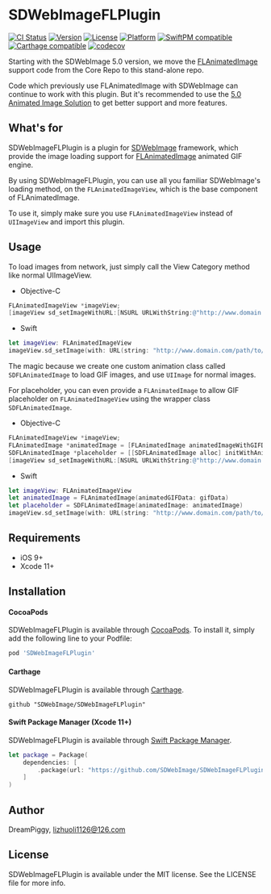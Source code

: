# SDWebImageFLPlugin

[![CI Status](https://img.shields.io/travis/SDWebImage/SDWebImageFLPlugin.svg?style=flat)](https://travis-ci.org/SDWebImage/SDWebImageFLPlugin)
[![Version](https://img.shields.io/cocoapods/v/SDWebImageFLPlugin.svg?style=flat)](https://cocoapods.org/pods/SDWebImageFLPlugin)
[![License](https://img.shields.io/cocoapods/l/SDWebImageFLPlugin.svg?style=flat)](https://cocoapods.org/pods/SDWebImageFLPlugin)
[![Platform](https://img.shields.io/cocoapods/p/SDWebImageFLPlugin.svg?style=flat)](https://cocoapods.org/pods/SDWebImageFLPlugin)
[![SwiftPM compatible](https://img.shields.io/badge/SwiftPM-compatible-brightgreen.svg?style=flat)](https://swift.org/package-manager/)
[![Carthage compatible](https://img.shields.io/badge/Carthage-compatible-4BC51D.svg?style=flat)](https://github.com/SDWebImage/SDWebImageFLPlugin)
[![codecov](https://codecov.io/gh/SDWebImage/SDWebImageFLPlugin/branch/master/graph/badge.svg)](https://codecov.io/gh/SDWebImage/SDWebImageFLPlugin)

Starting with the SDWebImage 5.0 version, we move the [FLAnimatedImage](https://github.com/Flipboard/FLAnimatedImage) support code from the Core Repo to this stand-alone repo.

Code which previously use FLAnimatedImage with SDWebImage can continue to work with this plugin. But it's recommended to use the [5.0 Animated Image Solution](https://github.com/SDWebImage/SDWebImage/wiki/Advanced-Usage#animated-image-50) to get better support and more features.

## What's for
SDWebImageFLPlugin is a plugin for [SDWebImage](https://github.com/rs/SDWebImage/) framework, which provide the image loading support for [FLAnimatedImage](https://github.com/Flipboard/FLAnimatedImage) animated GIF engine.

By using SDWebImageFLPlugin, you can use all you familiar SDWebImage's loading method, on the `FLAnimatedImageView`, which is the base component of FLAnimatedImage.

To use it, simply make sure you use `FLAnimatedImageView` instead of `UIImageView` and import this plugin.

## Usage
To load images from network, just simply call the View Category method like normal UIImageView.

+ Objective-C

```objectivec
FLAnimatedImageView *imageView;
[imageView sd_setImageWithURL:[NSURL URLWithString:@"http://www.domain.com/path/to/image.gif"]];
```

+ Swift

```swift
let imageView: FLAnimatedImageView
imageView.sd_setImage(with: URL(string: "http://www.domain.com/path/to/image.gif"))
```

The magic because we create one custom animation class called `SDFLAnimatedImage` to load GIF images, and use `UIImage` for normal images.

For placeholder, you can even provide a `FLAnimatedImage` to allow GIF placeholder on `FLAnimatedImageView` using the wrapper class `SDFLAnimatedImage`.

+ Objective-C

```objectivec
FLAnimatedImageView *imageView;
FLAnimatedImage *animatedImage = [FLAnimatedImage animatedImageWithGIFData:gifData];
SDFLAnimatedImage *placeholder = [[SDFLAnimatedImage alloc] initWithAnimatedImage:animatedImage];
[imageView sd_setImageWithURL:[NSURL URLWithString:@"http://www.domain.com/path/to/image.gif"] placeholderImage:placeholder];
```

+ Swift

```swift
let imageView: FLAnimatedImageView
let animatedImage = FLAnimatedImage(animatedGIFData: gifData)
let placeholder = SDFLAnimatedImage(animatedImage: animatedImage)
imageView.sd_setImage(with: URL(string: "http://www.domain.com/path/to/image.gif"), placeholderImage: placeholder)
```

## Requirements

+ iOS 9+
+ Xcode 11+

## Installation

#### CocoaPods

SDWebImageFLPlugin is available through [CocoaPods](https://cocoapods.org). To install
it, simply add the following line to your Podfile:

```ruby
pod 'SDWebImageFLPlugin'
```

#### Carthage

SDWebImageFLPlugin is available through [Carthage](https://github.com/Carthage/Carthage).

```
github "SDWebImage/SDWebImageFLPlugin"
```

#### Swift Package Manager (Xcode 11+)

SDWebImageFLPlugin is available through [Swift Package Manager](https://swift.org/package-manager).

```swift
let package = Package(
    dependencies: [
        .package(url: "https://github.com/SDWebImage/SDWebImageFLPlugin.git", from: "0.6.0")
    ]
)
```

## Author

DreamPiggy, lizhuoli1126@126.com

## License

SDWebImageFLPlugin is available under the MIT license. See the LICENSE file for more info.


